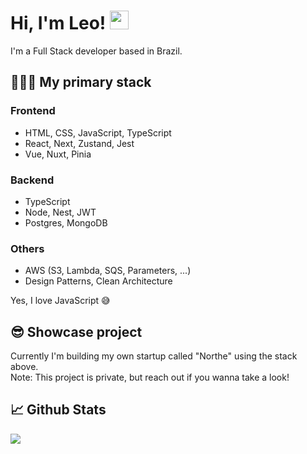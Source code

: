 # Hi, I'm Leo! <img src="https://raw.githubusercontent.com/MartinHeinz/MartinHeinz/master/wave.gif" width="30px"> 

I'm a Full Stack developer based in Brazil. 

## 👨🏻‍💻 My primary stack

### Frontend 
* HTML, CSS, JavaScript, TypeScript
* React, Next, Zustand, Jest
* Vue, Nuxt, Pinia

  
### Backend 
* TypeScript
* Node, Nest, JWT
* Postgres, MongoDB

### Others
* AWS (S3, Lambda, SQS, Parameters, ...)
* Design Patterns, Clean Architecture

Yes, I love JavaScript 😅

## 😎 Showcase project
Currently I'm building my own startup called "Northe" using the stack above.
<br>
Note: This project is private, but reach out if you wanna take a look!

## 📈 Github Stats
![](https://github-profile-summary-cards.vercel.app/api/cards/profile-details?username=leoujo&theme=default)
